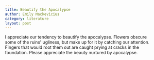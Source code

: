 ```yaml
---
title: Beautify the Apocalypse
author: Emily Mackevicius
category: literature
layout: post
---
```


I appreciate our tendency to beautify the apocalypse. Flowers obscure some of the ruins' ugliness, but make up for it by catching our attention. Fingers that would root them out are caught prying at cracks in the foundation. Please appreciate the beauty nurtured by apocalypse.
